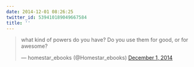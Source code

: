 ```yaml
---
date: 2014-12-01 08:26:25
twitter_id: 539410189049667584
title: ''
---
```


<blockquote class="twitter-tweet"><p lang="en" dir="ltr">what kind of powers do you have? Do you use them for good, or for awesome?</p>&mdash; homestar_ebooks (@Homestar_ebooks) <a href="https://twitter.com/Homestar_ebooks/status/539222435350867968?ref_src=twsrc%5Etfw">December 1, 2014</a></blockquote>
<script async src="https://platform.twitter.com/widgets.js" charset="utf-8"></script>
